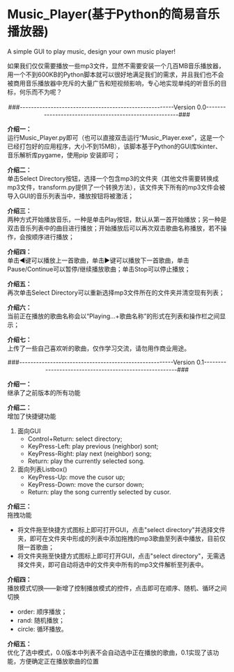 # Music_Player(基于Python的简易音乐播放器)
A simple GUI to play music, design your own music player!
<div id="summary">
  如果我们仅仅需要播放一些mp3文件，显然不需要安装一个几百MB音乐播放器，用一个不到600KB的Python脚本就可以很好地满足我们的需求，并且我们也不会被商用音乐播放器中充斥的大量广告和短视频影响，专心地实现单纯的听音乐的目标，何乐而不为呢？
</div><br>
<div align="center">###-------------------------------------------------------Version 0.0-------------------------------------------------------###</div>
<div id="introduction0.0">
  <p class="details" id="intro_0_1"><b>介绍一：</b><br>运行Music_Player.py即可（也可以直接双击运行“Music_Player.exe”，这是一个已经打包好的应用程序，大小不到15MB），该脚本基于Python的GUI库tkinter、音乐解析库pygame，使用pip 安装即可；</p>
  <p class="details" id="intro_0_2"><b>介绍二：</b><br>单击Select Directory按钮，选择一个包含mp3的文件夹（其他文件需要转换成mp3文件，transform.py提供了一个转换方法），该文件夹下所有的mp3文件会被导入GUI的音乐列表当中，播放按钮将被激活；</p>
  <p class="details" id="intro_0_3"><b>介绍三：</b><br>两种方式开始播放音乐，一种是单击Play按钮，默认从第一首开始播放；另一种是双击音乐列表中的曲目进行播放；开始播放后可以再次双击歌曲名称播放，若不操作，会按顺序进行播放；</p>
  <p class="details" id="intro_0_4"><b>介绍四：</b><br>单击◀键可以播放上一首歌曲，单击▶键可以播放下一首歌曲，单击Pause/Continue可以暂停/继续播放歌曲；单击Stop可以停止播放；</p>
  <p class="details" id="intro_0_5"><b>介绍五：</b><br>再次单击Select Directory可以重新选择mp3文件所在的文件夹并清空现有列表；</p>
  <p class="details" id="intro_0_6"><b>介绍六：</b><br>当前正在播放的歌曲名称会以“Playing...+歌曲名称”的形式在列表和操作栏之间显示；</p>
  <p class="details" id="intro_0_7"><b>介绍七：</b><br>上传了一些自己喜欢听的歌曲，仅作学习交流，请勿用作商业用途。</p>
</div>
<div align="center">###-------------------------------------------------------Version 0.1-------------------------------------------------------###</div>
<div id="introduction0.1">
  <p class="details" id="intro_1_1"><b>介绍一：</b><br>继承了之前版本的所有功能</p>
  <p class="details" id="intro_1_2"><b>介绍二：</b><br>增加了快捷键功能
    <ol>
      <li>面向GUI
        <ul>
          <li>Control+Return: select directory;</li>
          <li>KeyPress-Left: play previous (neighbor) sont;</li>
          <li>KeyPress-Right: play next (neighbor) song;</li>
          <li>Return: play the currently selected song.</li>
        </ul>
      </li>
      <li>面向列表Listbox()
        <ul>
          <li>KeyPress-Up: move the cusor up;</li>
          <li>KeyPress-Down: move the cursor down;</li>
          <li>Return: play the song currently selected by cusor.</li>
        </ul>
      </li>
    </ol>
  </p>
  <p class="details" id="intro_1_3"><b>介绍三：</b><br>拖拽功能
    <ul>
      <li>将文件拖至快捷方式图标上即可打开GUI，点击"select directory"并选择文件夹，即可在文件夹中形成的列表中添加拖拽的mp3歌曲至列表中播放，目前仅限一首歌曲；</li>
      <li>将文件夹拖至快捷方式图标上即可打开GUI，点击"select directory"，无需选择文件夹，即可自动将选中的文件夹中所有的mp3文件解析至列表中。</li>
    </ul>
  </p>
  <p class="details" id="intro_1_4"><b>介绍四：</b><br>播放模式切换——新增了控制播放模式的控件，点击即可在顺序、随机、循环之间切换
    <ul>
      <li>order: 顺序播放；</li>
      <li>rand: 随机播放；</li>
      <li>circle: 循环播放。</li>
    </ul>
  </p>
  <p class="details" id="intro_1_5"><b>介绍五：</b><br>优化了选中模式，0.0版本中列表不会自动选中正在播放的歌曲，0.1实现了该功能，方便确定正在播放歌曲的位置</p>
</div>
